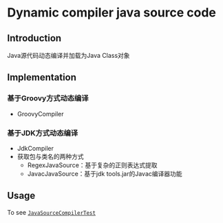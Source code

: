 # Dynamic compiler java source code

## Introduction
Java源代码动态编译并加载为Java Class对象

## Implementation

### 基于Groovy方式动态编译
- GroovyCompiler

### 基于JDK方式动态编译
- JdkCompiler
- 获取包与类名的两种方式
  - RegexJavaSource：基于复杂的正则表达式提取
  - JavacJavaSource：基于jdk tools.jar的Javac编译器功能

## Usage
To see [`JavaSourceCompilerTest`](src/test/java/cn/ponfee/commons/compile/JavaSourceCompilerTest.java)
